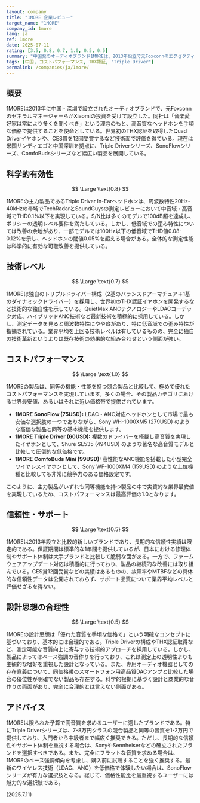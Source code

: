 ```yaml
---
layout: company
title: "1MORE 企業レビュー"
target_name: "1MORE"
company_id: 1more
lang: ja
ref: 1more
date: 2025-07-11
rating: [3.5, 0.8, 0.7, 1.0, 0.5, 0.5]
summary: "中国発のオーディオブランド1MOREは、2013年設立で元FoxconnのエグゼクティブがXiaomiの投資を受けて設立。コストパフォーマンスに優れたイヤホン・ヘッドホンを製造し、THX認証を取得した製品も展開している。"
tags: [中国, コストパフォーマンス, THX認証, "Triple Driver"]
permalink: /companies/ja/1more/
---
```


## 概要

1MOREは2013年に中国・深圳で設立されたオーディオブランドで、元FoxconnのゼネラルマネージャーらがXiaomiの投資を受けて設立した。同社は「音楽愛好家は常により多くを聞くべき」という理念のもと、高音質なヘッドホンを手頃な価格で提供することを使命としている。世界初のTHX認証を取得したQuad Driverイヤホンや、CES賞を12回受賞するなど技術面で評価を得ている。現在は米国サンディエゴと中国深圳を拠点に、Triple Driverシリーズ、SonoFlowシリーズ、ComfoBudsシリーズなど幅広い製品を展開している。

## 科学的有効性

$$ \Large \text{0.8} $$

1MOREの主力製品であるTriple Driver In-Earヘッドホンは、周波数特性20Hz-40kHzの帯域でTechRadarとSoundGuysの測定レビューにおいて中音域・高音域でTHD0.1%以下を実現している。S/N比は多くのモデルで100dB超を達成し、ポリシーの透明レベル要件を満たしている。しかし、低音域での歪み特性については改善の余地があり、一部モデルでは100Hz以下の低音域でTHD値0.08-0.12%を示し、ヘッドホンの閾値0.05%を超える場合がある。全体的な測定性能は科学的に有効な可聴改善を提供している。

## 技術レベル

$$ \Large \text{0.7} $$

1MOREは独自のトリプルドライバー構成（2基のバランスドアーマチュア＋1基のダイナミックドライバー）を採用し、世界初のTHX認証イヤホンを開発するなど技術的な独自性を示している。QuietMax ANCテクノロジーやLDACコーデック対応、ハイブリッドANC技術など最新技術を積極的に採用している。しかし、測定データを見ると周波数特性にやや癖があり、特に低音域での歪み特性が指摘されている。業界平均を上回る技術レベルは有しているものの、完全に独自の技術革新というよりは既存技術の効果的な組み合わせという側面が強い。

## コストパフォーマンス

$$ \Large \text{1.0} $$

1MOREの製品は、同等の機能・性能を持つ競合製品と比較して、極めて優れたコストパフォーマンスを実現しています。多くの場合、その製品カテゴリにおける世界最安値、あるいはそれに近い価格帯で提供されています。

- **1MORE SonoFlow (75USD):** LDAC・ANC対応ヘッドホンとして市場で最も安価な選択肢の一つでありながら、Sony WH-1000XM5 (279USD) のような高価な製品と同等の基本機能を提供します。
- **1MORE Triple Driver (60USD):** 複数のドライバーを搭載し高音質を実現したイヤホンとして、Shure SE535 (494USD) のような著名な高音質モデルと比較して圧倒的な低価格です。
- **1MORE ComfoBuds Mini (99USD):** 高性能なANC機能を搭載した小型完全ワイヤレスイヤホンとして、Sony WF-1000XM4 (159USD) のような上位機種と比較しても非常に競争力のある価格設定です。

このように、主力製品がいずれも同等機能を持つ製品の中で実質的な業界最安値を実現しているため、コストパフォーマンスは最高評価の1.0となります。

## 信頼性・サポート

$$ \Large \text{0.5} $$

1MOREは2013年設立と比較的新しいブランドであり、長期的な信頼性実績は限定的である。保証期間は標準的な1年間を提供しているが、日本における修理体制やサポート体制は大手ブランドと比較して脆弱な面がある。一方で、ファームウェアアップデート対応は積極的に行っており、製品の継続的な改善には取り組んでいる。CES賞12回受賞などの実績はあるものの、故障率やMTBFなどの具体的な信頼性データは公開されておらず、サポート品質について業界平均レベルと評価せざるを得ない。

## 設計思想の合理性

$$ \Large \text{0.5} $$

1MOREの設計思想は「優れた音質を手頃な価格で」という明確なコンセプトに基づいており、基本的には合理的である。Triple Driverの構成やTHX認証取得など、測定可能な音質向上に寄与する技術的アプローチを採用している。しかし、製品によってはベース強調の音作りを行っており、これは測定上の透明性よりも主観的な嗜好を重視した設計となっている。また、専用オーディオ機器としての存在意義について、同価格帯のスマートフォン用高品質DACアンプと比較した場合の優位性が明確でない製品も存在する。科学的根拠に基づく設計と商業的な音作りの両面があり、完全に合理的とは言えない側面がある。

## アドバイス

1MOREは限られた予算で高音質を求めるユーザーに適したブランドである。特にTriple Driverシリーズは、7-8万円クラスの競合製品と同等の音質を1-2万円で提供しており、入門者から中級者まで幅広く推奨できる。ただし、長期的な信頼性やサポート体制を重視する場合は、SonyやSennheiserなどの確立されたブランドを選択すべきである。また、完全にフラットな音質を求める場合は、1MOREのベース強調傾向を考慮し、購入前に試聴することを強く推奨する。最新のワイヤレス技術（LDAC、ANC）を低価格で体験したい場合は、SonoFlowシリーズが有力な選択肢となる。総じて、価格性能比を最重視するユーザーには魅力的な選択肢である。

(2025.7.11)